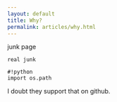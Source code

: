 ```yaml
---
layout: default
title: Why?
permalink: articles/why.html
---
```


junk page

	real junk
	
	#!python
	import os.path
	
I doubt they support that on github.
	
	